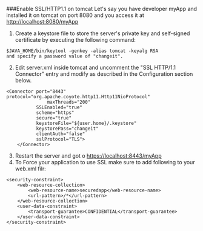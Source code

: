 ###Enable SSL/HTTP1.1 on tomcat
Let's say you have developer myApp and installed it on tomcat on port 8080 and you access it at [http://localhost:8080/myApp](http://localhost:8080/myApp)
1. Create a keystore file to store the server's private key and self-signed certificate by executing the following command:
~~~~~
$JAVA_HOME/bin/keytool -genkey -alias tomcat -keyalg RSA
and specify a password value of "changeit".
~~~~~

2. Edit server.xml inside tomcat and uncomment the "SSL HTTP/1.1 Connector" entry and modify as described in the Configuration section below.
~~~~~
<Connector port="8443" protocol="org.apache.coyote.http11.Http11NioProtocol"
               maxThreads="200"
	       SSLEnabled="true"
	       scheme="https"
	       secure="true"
	       keystoreFile="${user.home}/.keystore"
	       keystorePass="changeit"
	       clientAuth="false"
	       sslProtocol="TLS">
    </Connector>
~~~~~

3. Restart the server and got o [https://localhost:8443/myApp](https://localhost:8443/myApp)
4. To Force your application to use SSL make sure to add following to your web.xml filr:
~~~~
<security-constraint>
    <web-resource-collection>
        <web-resource-name>securedapp</web-resource-name>
        <url-pattern>/*</url-pattern>
    </web-resource-collection>
    <user-data-constraint>
        <transport-guarantee>CONFIDENTIAL</transport-guarantee>
    </user-data-constraint>
</security-constraint>
~~~~